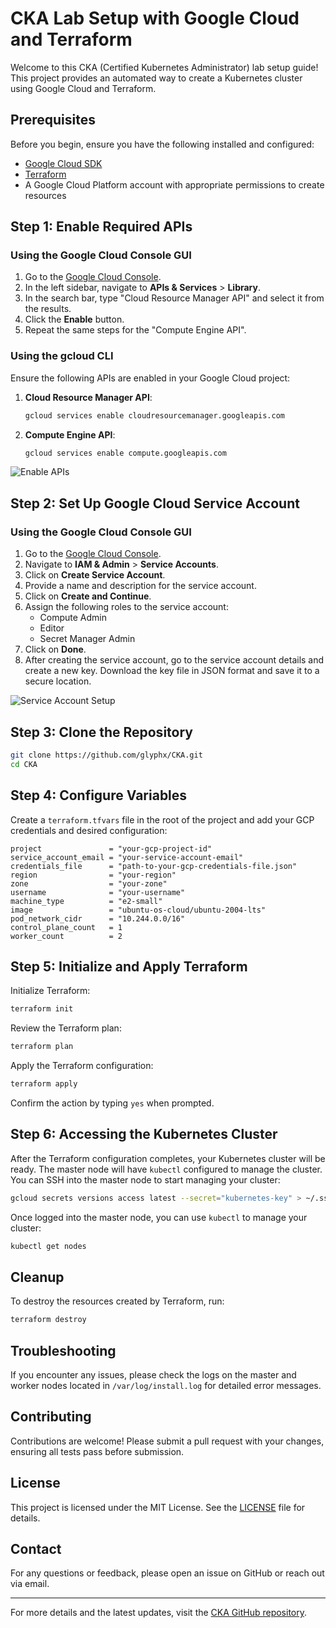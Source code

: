 
# CKA Lab Setup with Google Cloud and Terraform

Welcome to this CKA (Certified Kubernetes Administrator) lab setup guide! This project provides an automated way to create a Kubernetes cluster using Google Cloud and Terraform.

## Prerequisites

Before you begin, ensure you have the following installed and configured:

- [Google Cloud SDK](https://cloud.google.com/sdk)
- [Terraform](https://www.terraform.io)
- A Google Cloud Platform account with appropriate permissions to create resources

## Step 1: Enable Required APIs

### Using the Google Cloud Console GUI

1. Go to the [Google Cloud Console](https://console.cloud.google.com).
2. In the left sidebar, navigate to **APIs & Services** > **Library**.
3. In the search bar, type "Cloud Resource Manager API" and select it from the results.
4. Click the **Enable** button.
5. Repeat the same steps for the "Compute Engine API".

### Using the gcloud CLI

Ensure the following APIs are enabled in your Google Cloud project:

1. **Cloud Resource Manager API**:
   ```sh
   gcloud services enable cloudresourcemanager.googleapis.com
   ```

2. **Compute Engine API**:
   ```sh
   gcloud services enable compute.googleapis.com
   ```

![Enable APIs](path_to_your_image)

## Step 2: Set Up Google Cloud Service Account

### Using the Google Cloud Console GUI

1. Go to the [Google Cloud Console](https://console.cloud.google.com).
2. Navigate to **IAM & Admin** > **Service Accounts**.
3. Click on **Create Service Account**.
4. Provide a name and description for the service account.
5. Click on **Create and Continue**.
6. Assign the following roles to the service account:
   - Compute Admin
   - Editor
   - Secret Manager Admin
7. Click on **Done**.
8. After creating the service account, go to the service account details and create a new key. Download the key file in JSON format and save it to a secure location.

![Service Account Setup](path_to_your_image)

## Step 3: Clone the Repository

```sh
git clone https://github.com/glyphx/CKA.git
cd CKA
```

## Step 4: Configure Variables

Create a `terraform.tfvars` file in the root of the project and add your GCP credentials and desired configuration:

```hcl
project               = "your-gcp-project-id"
service_account_email = "your-service-account-email"
credentials_file      = "path-to-your-gcp-credentials-file.json"
region                = "your-region"
zone                  = "your-zone"
username              = "your-username"
machine_type          = "e2-small"
image                 = "ubuntu-os-cloud/ubuntu-2004-lts"
pod_network_cidr      = "10.244.0.0/16"
control_plane_count   = 1
worker_count          = 2
```

## Step 5: Initialize and Apply Terraform

Initialize Terraform:

```sh
terraform init
```

Review the Terraform plan:

```sh
terraform plan
```

Apply the Terraform configuration:

```sh
terraform apply
```

Confirm the action by typing `yes` when prompted.

## Step 6: Accessing the Kubernetes Cluster

After the Terraform configuration completes, your Kubernetes cluster will be ready. The master node will have `kubectl` configured to manage the cluster. You can SSH into the master node to start managing your cluster:

```sh
gcloud secrets versions access latest --secret="kubernetes-key" > ~/.ssh/kubernetes_key && chmod 600 ~/.ssh/kubernetes_key && ssh-keygen -y -f ~/.ssh/kubernetes_key > ~/.ssh/kubernetes_key.pub && gcloud compute ssh --zone "us-west1-a" "k8s-master" --ssh-key-file=~/.ssh/kubernetes_key
```

Once logged into the master node, you can use `kubectl` to manage your cluster:

```sh
kubectl get nodes
```

## Cleanup

To destroy the resources created by Terraform, run:

```sh
terraform destroy
```

## Troubleshooting

If you encounter any issues, please check the logs on the master and worker nodes located in `/var/log/install.log` for detailed error messages.

## Contributing

Contributions are welcome! Please submit a pull request with your changes, ensuring all tests pass before submission.

## License

This project is licensed under the MIT License. See the [LICENSE](LICENSE) file for details.

## Contact

For any questions or feedback, please open an issue on GitHub or reach out via email.

---

For more details and the latest updates, visit the [CKA GitHub repository](https://github.com/glyphx/CKA).
